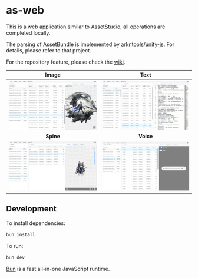 # as-web

This is a web application similar to [AssetStudio](https://github.com/Perfare/AssetStudio), all operations are completed locally.

The parsing of AssetBundle is implemented by [arkntools/unity-js](https://github.com/arkntools/unity-js). For details, please refer to that project.

For the repository feature, please check the [wiki](https://github.com/arkntools/as-web/wiki/Repository).

|                     **Image**                      |                      **Text**                      |
| :------------------------------------------------: | :------------------------------------------------: |
| [![](./docs/image.png)](./docs/image.png?raw=true) |  [![](./docs/text.png)](./docs/text.png?raw=true)  |
|                     **Spine**                      |                     **Voice**                      |
| [![](./docs/spine.png)](./docs/spine.png?raw=true) | [![](./docs/voice.png)](./docs/voice.png?raw=true) |

## Development

To install dependencies:

```bash
bun install
```

To run:

```bash
bun dev
```

[Bun](https://bun.sh) is a fast all-in-one JavaScript runtime.
